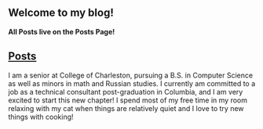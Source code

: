 ## Welcome to my blog!

**All Posts live on the Posts Page!**
## [Posts](docs/posts.md)

I am a senior at College of Charleston, pursuing a B.S. in Computer Science
as well as minors in math and Russian studies. I currently am committed to 
a job as a technical consultant post-graduation in Columbia, and I am very 
excited to start this new chapter! I spend most of my free time in my 
room relaxing with my cat when things are relatively quiet and I love to 
try new things with cooking!
